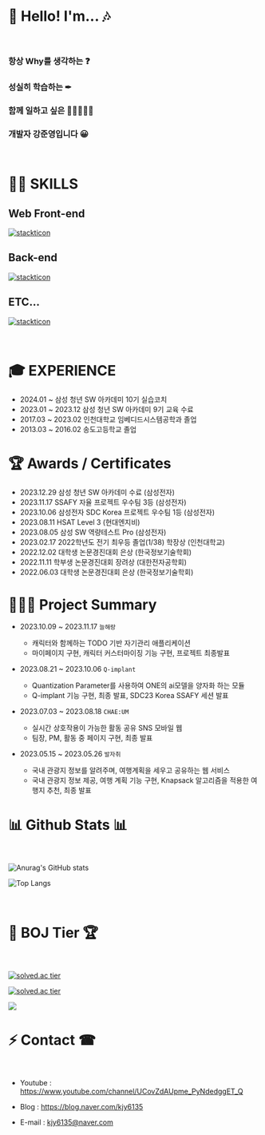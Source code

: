 




# 🎵 Hello! I'm... 🎶

<br>

### 항상 Why를 생각하는 ❓

### 성실히 학습하는 ✒

### 함께 일하고 싶은 👨🏻‍🤝‍👨🏻

### 개발자 강준영입니다 😀

<br>

# 👨‍💻 SKILLS


## Web Front-end

[![stackticon](https://firebasestorage.googleapis.com/v0/b/stackticon-81399.appspot.com/o/images%2F1704105096854?alt=media&token=ecaf4b63-0c65-4aa8-ab49-4b27a36b0006)](https://github.com/msdio/stackticon)

## Back-end

[![stackticon](https://firebasestorage.googleapis.com/v0/b/stackticon-81399.appspot.com/o/images%2F1704105412270?alt=media&token=3dec7abb-3318-4460-9290-4b5cda93af49)](https://github.com/msdio/stackticon)

## ETC...

[![stackticon](https://firebasestorage.googleapis.com/v0/b/stackticon-81399.appspot.com/o/images%2F1704105604901?alt=media&token=50540579-694d-43c8-a6b6-e3d33dc051e4)](https://github.com/msdio/stackticon)




<!-- <hr>
  
<img src="https://img.shields.io/badge/C-white?style={flat}&logo=C&logoColor=blue"/>  <img src="https://img.shields.io/badge/C++-black?style={flat}&logo=Cplusplus&logoColor=white"/> <img src="https://img.shields.io/badge/C Sharp-white?style={flat}&logo=csharp&logoColor=239120"/> <img src="https://img.shields.io/badge/Python-white?style={flat}&logo=python&logoColor=blue"/>  <img src="https://img.shields.io/badge/Kotlin-white?style={flat}&logo=Kotlin&logoColor=7F52FF"/>  <img src="https://img.shields.io/badge/Lua-black?style={flat}&logo=Lua&logoColor=#2C2D72"/> <img src="https://img.shields.io/badge/Java-red?style={flat}&logo=Java&logoColor=red"/>
  
  
  <img src="https://img.shields.io/badge/Spring-black?style={flat}&logo=Spring&logoColor=#6DB33F"/> <img src="https://img.shields.io/badge/SpringBoot-red?style={flat}&logo=Spring-boot&logoColor=#6DB33F"/> <img src="https://img.shields.io/badge/MyBatis-black?style={flat}&logo=mabatis&logoColor=black"/> <img src="https://img.shields.io/badge/MySQL-red?style={flat}&logo=mysql&logoColor=blue"/>  <img src="https://img.shields.io/badge/Express.js-black?style={flat}&logo=node.js&logoColor=blue"/>  
  
  
  
  <img src="https://img.shields.io/badge/HTML5-black?style={flat}&logo=HTML5&logoColor=#E34F26"/>  <img src="https://img.shields.io/badge/CSS3-black?style={flat}&logo=CSS3&logoColor=##1572B6"/> <img src="https://img.shields.io/badge/JavaScript-black?style={flat}&logo=javascript&logoColor=yellow"/> <img src="https://img.shields.io/badge/Vue.js-red?style={flat}&logo=Vue.js&logoColor=#4FC08D"/> <img src="https://img.shields.io/badge/Bootstrap_Vue-black?style={flat}&logo=Bootstrap&logoColor=##7952B3"/>
  
  
  <img src="https://img.shields.io/badge/Github-white?style={flat}&logo=GitHub&logoColor=black"/> <img src="https://img.shields.io/badge/Git-black?style={flat}&logo=Git&logoColor=#F05032"/>  <img src="https://img.shields.io/badge/AWS EC2-white?style={flat}&logo=amazonaws&logoColor=black"/> <img src="https://img.shields.io/badge/AWS RDS-white?style={flat}&logo=amazonaws&logoColor=black"/> 
  

  <img src="https://img.shields.io/badge/Linux-black?style={flat}&logo=Linux&logoColor=FCC624"/> <img src="https://img.shields.io/badge/Ubuntu-black?style={flat}&logo=Ubuntu&logoColor=E95420"/> <img src="https://img.shields.io/badge/TensorFlowLite-black?style={flat}&logo=TensorFlow&logoColor=orange"/>  <img src="https://img.shields.io/badge/Xamarin-black?style={flat}&logo=Xamarin&logoColor=3498DB"/>

  <hr>
  
# 🖱 Embedded Board ⌨
<img src="https://img.shields.io/badge/Arduino-black?style={flat}&logo=arduino&logoColor=sky"/> <img src="https://img.shields.io/badge/micro:bit-black?style={flat}&logo=micro:bit&logoColor=00ED00"/>  <img src="https://img.shields.io/badge/Raspberry Pi-red?style={flat}&logo=raspberrypi&logoColor=black"/>  <img src="https://img.shields.io/badge/ESP32-black?style={flat}&logo=Espressif&logoColor=red"/>

  <hr> -->

  <br>


# 🎓 EXPERIENCE

- 2024.01 ~            삼성 청년 SW 아카데미 10기 실습코치
- 2023.01 ~ 2023.12    삼성 청년 SW 아카데미 9기 교육 수료
- 2017.03 ~ 2023.02    인천대학교 임베디드시스템공학과 졸업
- 2013.03 ~ 2016.02    송도고등학교 졸업

# 🏆 Awards / Certificates

- 2023.12.29    삼성 청년 SW 아카데미 수료 (삼성전자)
- 2023.11.17    SSAFY 자율 프로젝트 우수팀 3등 (삼성전자)
- 2023.10.06    삼성전자 SDC Korea 프로젝트 우수팀 1등 (삼성전자)
- 2023.08.11    HSAT Level 3 (현대엔지비)
- 2023.08.05    삼성 SW 역량테스트 Pro (삼성전자)
- 2023.02.17    2022학년도 전기 최우등 졸업(1/38) 학장상 (인천대학교)
- 2022.12.02    대학생 논문경진대회 은상 (한국정보기술학회)
- 2022.11.11    학부생 논문경진대회 장려상 (대한전자공학회)
- 2022.06.03    대학생 논문경진대회 은상 (한국정보기술학회)

# 👨🏻‍💻 Project Summary 

- 2023.10.09 ~ 2023.11.17    `늘해랑`
    - 캐릭터와 함께하는 TODO 기반 자기관리 애플리케이션
    - 마이페이지 구현, 캐릭터 커스터마이징 기능 구현, 프로젝트 최종발표
- 2023.08.21 ~ 2023.10.06    `Q-implant`
    - Quantization Parameter를 사용하여 ONE의 ai모델을 양자화 하는 모듈
    - Q-implant 기능 구현, 최종 발표, SDC23 Korea SSAFY 세션 발표

- 2023.07.03 ~ 2023.08.18    `CHAE:UM`
    - 실시간 상호작용이 가능한 활동 공유 SNS 모바일 웹
    - 팀장, PM, 활동 중 페이지 구현, 최종 발표

- 2023.05.15 ~ 2023.05.26    `발자취`
    - 국내 관광지 정보를 알려주며, 여행계획을 세우고 공유하는 웹 서비스
    - 국내 관광지 정보 제공, 여행 계획 기능 구현, Knapsack 알고리즘을 적용한 여행지 추천, 최종 발표


<!--
# 🎞 Activities 🎨

<div align="left">
  
  ## 2023
  | **구분** | **활동명** | **기간** |
  |:---:|---|---:|
  | 발표 | SDC23 Korea SSAFY 세션 발표  | 2023.11.15
  | 활동 | 캐릭터와 함께하는 TODO기반 자기관리 애플리케이션 개발 [늘해랑]  | 2023.10.09 ~ 2023.11.17
  | 수상 | 삼성전자 SDC Korea 프로젝트 우수팀 1등 (삼성전자) | 2023.10.06 
  | 활동 | 삼성 오픈소스 ONE의 Quantization Parameter Importer 모듈 개발 [Q-implant] | 2023.08.21 ~ 2023.10.06 
  | 자격 | HSAT Level 3 취득 (현대 소프티어) | 2023.08.11
  | 자격 | SW 역량테스트 Pro (삼성전자) | 2023.08.05
  | 활동 | 활동 공유 SNS 모바일 웹 개발 [채움] | 2023.07.03 ~ 2023.08.18 
  | 활동 | 여행 서비스 제공 웹 사이트 개발 [발자취] | 2023.05.15 ~ 2023.05.26 
  | 자격 | Coding Specialist Professional 1급(Java) 취득 | 2023.05.13
  | 졸업 | 인천대학교 임베디드시스템공학과 졸업 (학장상, 평점 4.31/4.5) | 2023.02.17
  | 활동 | 삼성 청년 SW 아카데미 9기 | 2023.01.04 ~ 2023.12.29
  
<br>

  ## 2022
  | **구분** | **활동명** | **기간** |
  |:---:|---|---:|
  | 수상 | 한국정보기술학회 대학생 논문경진대회 우수논문상(은상) - 꿀벌 활동 모니터링 통합 시스템 | 2022.12.02 |
  | 수상 | 대한전자공학회 학부생 논문경진대회 장려상 - 임베디드 시스템을 위한 두 실시간 객체 탐지 알고리즘의 성능 비교 | 2022.11.11 |
  | 활동 | MapleStory Worlds X SUPER HACKATHON 2022 기획 + 개발 트랙 참여 | 2022.09.07 ~ 2022.12.16
  | 수상 | 한국정보기술학회 대학생 논문경진대회 우수논문상(은상) - CCW 알고리즘 기반 꿀벌 카운팅 시스템 및 꿀벌 분류 시스템 | 2022.06.03 |
  | 활동 | 임베디드통신시스템 TA | 2022.03 ~ 2022.06|
  | 활동 | TensorFlow 딥러닝 모델을 이용한 헬스케어 애플리케이션 개발 | 2022.03 ~ 2022.11|
  | 활동 | 이상기상 대응을 위한 꿀벌의 비적응 양상 예측 및 경보 시스템 연구 | 2022.02 ~ 2022.12|
  | 활동 | 2022 삼성 SDS 동계 알고리즘 특강 수료 | 2022.01 ~ 2022.01 |
  
<br>

  ## 2021
  | **구분** | **활동명** | **기간** |
  |:---:|---|---:|
  | 활동 | 제 3회 INU 코드 페스티벌 장려상 | 2021.12.18 |
  | 활동 | 와이파이 채널상태정보(CSI)를 활용한 실내 위치추적 알고리즘 개발 | 2021.09 ~ 2021.12 |
  | 활동 | 2021 INU 전공 및 진로 페스티벌 TA (임베디드시스템공학과) | 2021.08 ~ 2021.08 |
  | 활동 | SCPC 2021 Round 2 참여 | 2021.08.07 |
  | 활동 | 인천대학교 Wireless Communication Lab (무선통신연구실) 학부연구생 | 2021.07 ~ 2022.12|
  

  
  </div>
  
  <br> -->
 
# 📊 Github Stats 📊

<br>
  
![Anurag's GitHub stats](https://github-readme-stats.vercel.app/api?username=Judgement9882&show_icons=true&theme=radical)
<!--![Anurag's GitHub stats](https://github-readme-stats.vercel.app/api?username=Judgement9882&show_icons=true&theme=cobalt)-->

![Top Langs](https://github-readme-stats.vercel.app/api/top-langs/?username=Judgement9882&layout=compact&theme=dracula)


  <br>
 
# 🥇 BOJ Tier 🏆
  
<br>

[![solved.ac tier](http://mazassumnida.wtf/api/mini/generate_badge?boj=judgement)](https://solved.ac/judgement)
  
  
[![solved.ac tier](http://mazassumnida.wtf/api/v2/generate_badge?boj=Judgement)](https://solved.ac/judgement)
  
  
  <img src="http://mazandi.herokuapp.com/api?handle=judgement&theme=warm"/>
  
  <br>
  
# ⚡ Contact ☎

<br>

<div align="left">
  
   
- Youtube : https://www.youtube.com/channel/UCovZdAUpme_PyNdedggET_Q

- Blog : https://blog.naver.com/kjy6135

- E-mail : kjy6135@naver.com
    
  </div>




